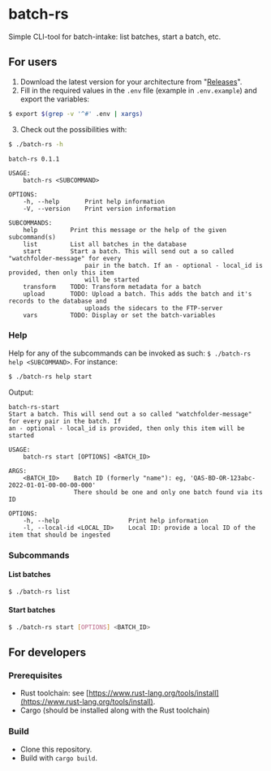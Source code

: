 # batch-rs

Simple CLI-tool for batch-intake: list batches, start a batch, etc.

## For users

1. Download the latest version for your architecture from "[Releases](https://github.com/viaacode/batch-rs/releases)".
2. Fill in the required values in the `.env` file (example in `.env.example`) and export the variables:

  ```bash
  $ export $(grep -v '^#' .env | xargs)
  ```

3. Check out the possibilities with:

  ```bash
  $ ./batch-rs -h
  ```

  ```
  batch-rs 0.1.1

  USAGE:
      batch-rs <SUBCOMMAND>

  OPTIONS:
      -h, --help       Print help information
      -V, --version    Print version information

  SUBCOMMANDS:
      help         Print this message or the help of the given subcommand(s)
      list         List all batches in the database
      start        Start a batch. This will send out a so called "watchfolder-message" for every
                       pair in the batch. If an - optional - local_id is provided, then only this item
                       will be started
      transform    TODO: Transform metadata for a batch
      upload       TODO: Upload a batch. This adds the batch and it's records to the database and
                       uploads the sidecars to the FTP-server
      vars         TODO: Display or set the batch-variables
  ```

### Help

Help for any of the subcommands can be invoked as such: `$ ./batch-rs help <SUBCOMMAND>`. For instance:

```bash
$ ./batch-rs help start
```

Output:

```
batch-rs-start
Start a batch. This will send out a so called "watchfolder-message" for every pair in the batch. If
an - optional - local_id is provided, then only this item will be started

USAGE:
    batch-rs start [OPTIONS] <BATCH_ID>

ARGS:
    <BATCH_ID>    Batch ID (formerly "name"): eg, 'QAS-BD-OR-123abc-2022-01-01-00-00-00-000'
                  There should be one and only one batch found via its ID

OPTIONS:
    -h, --help                   Print help information
    -l, --local-id <LOCAL_ID>    Local ID: provide a local ID of the item that should be ingested

```

### Subcommands

#### List batches

```bash
$ ./batch-rs list
```

#### Start batches

```bash
$ ./batch-rs start [OPTIONS] <BATCH_ID>
```

## For developers

### Prerequisites

- Rust toolchain: see [https://www.rust-lang.org/tools/install](https://www.rust-lang.org/tools/install).
- Cargo (should be installed along with the Rust toolchain)

### Build

- Clone this repository.
- Build with `cargo build`.
